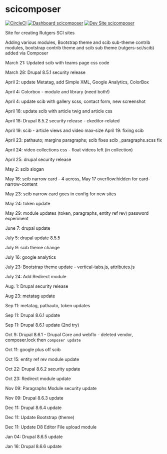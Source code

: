 # scicomposer

[![CircleCI](https://circleci.com/gh/rutgers-sci/scicomposer.svg?style=shield)](https://circleci.com/gh/rutgers-sci/scicomposer)
[![Dashboard scicomposer](https://img.shields.io/badge/dashboard-scicomposer-yellow.svg)](https://dashboard.pantheon.io/sites/c2ba47eb-fd4a-436b-a2f6-28dc47557ea3#dev/code)
[![Dev Site scicomposer](https://img.shields.io/badge/site-scicomposer-blue.svg)](http://dev-scicomposer.pantheonsite.io/)

Site for creating Rutgers SCI sites

Adding various modules, Bootstrap theme and scib sub-theme
contrib modules, bootstrap contrib theme and scib sub theme (rutgers-sci/scib) added via Composer

March 21: Updated scib with teams page css code 

March 28: Drupal 8.5.1 security release

April 2: update Metatag, add Simple XML, Google Analytics, ColorBox

April 4: Colorbox - module and library (need both!)

April 4: update scib with gallery scss, contact form, new screenshot

April 16: update scib with article twig and article css

April 18: Drupal 8.5.2 security release - ckeditor-related

April 19: scib - article views and video max-size
April 19: fixing scib

April 23: pathauto; margins paragraphs; scib fixes
scib _paragraphs.scss fix

April 24: video collections css - float videos left (in collection)

April 25: drupal security release

May 2: scib slogan

May 16: scib narrow card - 4 across, May 17 overflow:hidden for card-narrow-content

May 23: scib narrow card goes in config for new sites

May 24: token update

May 29: module updates (token, paragraphs, entity ref rev)
password experiment

June 7: drupal update

July 5: drupal update 8.5.5

July 9: scib theme change

July 16: google analytics

July 23: Bootstrap theme update - vertical-tabs.js, attributes.js

July 24: Add Redirect module

Aug. 1: Drupal security release

Aug 23: metatag update

Sep 11: metatag, pathauto, token updates

Sep 11: Drupal 8.6.1 update

Sep 11: Drupal 8.6.1 update (2nd try)

Oct 9: Drupal 8.6.1 - Drupal Core and webflo - deleted vendor, composer.lock then `composer update`

Oct 11: google plus off scib

Oct 15: entity ref rev module update  

Oct 22: Drupal 8.6.2 security update

Oct 23: Redirect module update

Nov 09: Paragraphs Module security update

Nov 09: Drupal 8.6.3 update

Dec 11: Drupal 8.6.4 update

Dec 11: Update Bootstrap (theme)

Dec 11: Update D8 Editor File upload module

Jan 04: Drupal 8.6.5 update

Jan 16: Drupal 8.6.6 update











